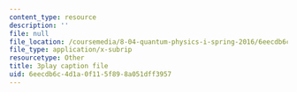 ```yaml
---
content_type: resource
description: ''
file: null
file_location: /coursemedia/8-04-quantum-physics-i-spring-2016/6eecdb6c4d1a0f115f898a051dff3957_sWmY5KME7oo.srt
file_type: application/x-subrip
resourcetype: Other
title: 3play caption file
uid: 6eecdb6c-4d1a-0f11-5f89-8a051dff3957
---
```

